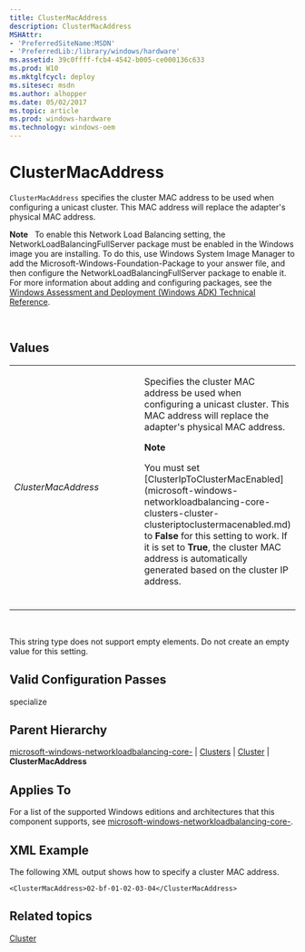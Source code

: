 ```yaml
---
title: ClusterMacAddress
description: ClusterMacAddress
MSHAttr:
- 'PreferredSiteName:MSDN'
- 'PreferredLib:/library/windows/hardware'
ms.assetid: 39c0ffff-fcb4-4542-b005-ce000136c633
ms.prod: W10
ms.mktglfcycl: deploy
ms.sitesec: msdn
ms.author: alhopper
ms.date: 05/02/2017
ms.topic: article
ms.prod: windows-hardware
ms.technology: windows-oem
---
```


# ClusterMacAddress


`ClusterMacAddress` specifies the cluster MAC address to be used when configuring a unicast cluster. This MAC address will replace the adapter's physical MAC address.

**Note**  
To enable this Network Load Balancing setting, the NetworkLoadBalancingFullServer package must be enabled in the Windows image you are installing. To do this, use Windows System Image Manager to add the Microsoft-Windows-Foundation-Package to your answer file, and then configure the NetworkLoadBalancingFullServer package to enable it. For more information about adding and configuring packages, see the [Windows Assessment and Deployment (Windows ADK) Technical Reference](http://go.microsoft.com/fwlink/?LinkId=206587).

 

## Values


<table>
<colgroup>
<col width="50%" />
<col width="50%" />
</colgroup>
<tbody>
<tr class="odd">
<td><p><em>ClusterMacAddress</em></p></td>
<td><p>Specifies the cluster MAC address be used when configuring a unicast cluster. This MAC address will replace the adapter's physical MAC address.</p>
<div class="alert">
<strong>Note</strong>  
<p>You must set [ClusterIpToClusterMacEnabled](microsoft-windows-networkloadbalancing-core-clusters-cluster-clusteriptoclustermacenabled.md) to <strong>False</strong> for this setting to work. If it is set to <strong>True</strong>, the cluster MAC address is automatically generated based on the cluster IP address.</p>
</div>
<div>
 
</div></td>
</tr>
</tbody>
</table>

 

This string type does not support empty elements. Do not create an empty value for this setting.

## Valid Configuration Passes


specialize

## Parent Hierarchy


[microsoft-windows-networkloadbalancing-core-](microsoft-windows-networkloadbalancing-core.md) | [Clusters](microsoft-windows-networkloadbalancing-core-clusters.md) | [Cluster](microsoft-windows-networkloadbalancing-core-clusters-cluster.md) | **ClusterMacAddress**

## Applies To


For a list of the supported Windows editions and architectures that this component supports, see [microsoft-windows-networkloadbalancing-core-](microsoft-windows-networkloadbalancing-core.md).

## XML Example


The following XML output shows how to specify a cluster MAC address.

``` syntax
<ClusterMacAddress>02-bf-01-02-03-04</ClusterMacAddress>
```

## Related topics


[Cluster](microsoft-windows-networkloadbalancing-core-clusters-cluster.md)

 

 







